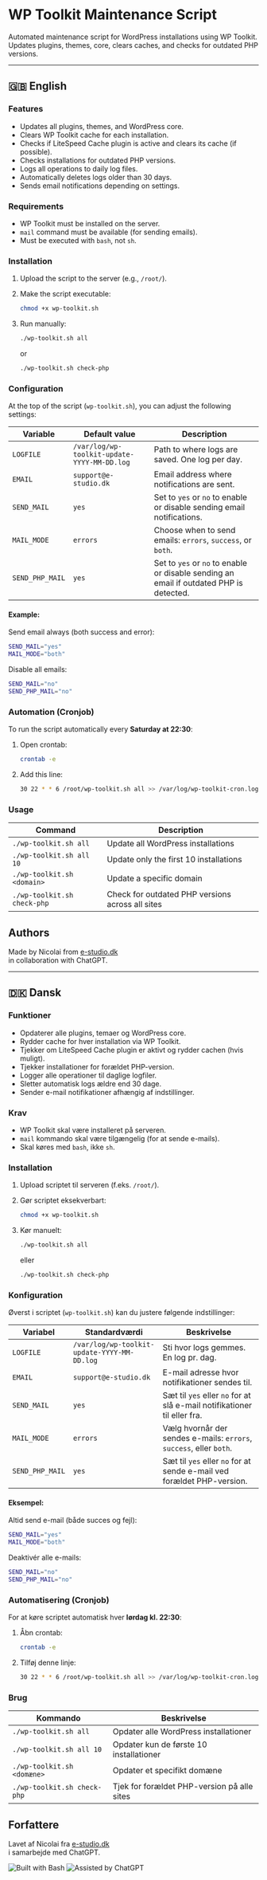 # WP Toolkit Maintenance Script

Automated maintenance script for WordPress installations using WP Toolkit.  
Updates plugins, themes, core, clears caches, and checks for outdated PHP versions.

---

## 🇬🇧 English

### Features

- Updates all plugins, themes, and WordPress core.
- Clears WP Toolkit cache for each installation.
- Checks if LiteSpeed Cache plugin is active and clears its cache (if possible).
- Checks installations for outdated PHP versions.
- Logs all operations to daily log files.
- Automatically deletes logs older than 30 days.
- Sends email notifications depending on settings.

### Requirements

- WP Toolkit must be installed on the server.
- `mail` command must be available (for sending emails).
- Must be executed with `bash`, not `sh`.

### Installation

1. Upload the script to the server (e.g., `/root/`).
2. Make the script executable:

    ```bash
    chmod +x wp-toolkit.sh
    ```

3. Run manually:

    ```bash
    ./wp-toolkit.sh all
    ```
    or

    ```bash
    ./wp-toolkit.sh check-php
    ```

### Configuration

At the top of the script (`wp-toolkit.sh`), you can adjust the following settings:

| Variable        | Default value | Description |
|-----------------|----------------|-------------|
| `LOGFILE`        | `/var/log/wp-toolkit-update-YYYY-MM-DD.log` | Path to where logs are saved. One log per day. |
| `EMAIL`         | `support@e-studio.dk` | Email address where notifications are sent. |
| `SEND_MAIL`     | `yes`          | Set to `yes` or `no` to enable or disable sending email notifications. |
| `MAIL_MODE`     | `errors`       | Choose when to send emails: `errors`, `success`, or `both`. |
| `SEND_PHP_MAIL` | `yes`          | Set to `yes` or `no` to enable or disable sending an email if outdated PHP is detected. |

#### Example:

Send email always (both success and error):

```bash
SEND_MAIL="yes"
MAIL_MODE="both"
```

Disable all emails:

```bash
SEND_MAIL="no"
SEND_PHP_MAIL="no"
```

### Automation (Cronjob)

To run the script automatically every **Saturday at 22:30**:

1. Open crontab:

    ```bash
    crontab -e
    ```

2. Add this line:

    ```bash
    30 22 * * 6 /root/wp-toolkit.sh all >> /var/log/wp-toolkit-cron.log 2>&1
    ```

### Usage

| Command                             | Description                                   |
|------------------------------------- |---------------------------------------------- |
| `./wp-toolkit.sh all`                | Update all WordPress installations           |
| `./wp-toolkit.sh all 10`             | Update only the first 10 installations       |
| `./wp-toolkit.sh <domain>`           | Update a specific domain                     |
| `./wp-toolkit.sh check-php`          | Check for outdated PHP versions across all sites |

## Authors

Made by Nicolai from [e-studio.dk](https://e-studio.dk)  
in collaboration with ChatGPT.

---

## 🇩🇰 Dansk

### Funktioner

- Opdaterer alle plugins, temaer og WordPress core.
- Rydder cache for hver installation via WP Toolkit.
- Tjekker om LiteSpeed Cache plugin er aktivt og rydder cachen (hvis muligt).
- Tjekker installationer for forældet PHP-version.
- Logger alle operationer til daglige logfiler.
- Sletter automatisk logs ældre end 30 dage.
- Sender e-mail notifikationer afhængig af indstillinger.

### Krav

- WP Toolkit skal være installeret på serveren.
- `mail` kommando skal være tilgængelig (for at sende e-mails).
- Skal køres med `bash`, ikke `sh`.

### Installation

1. Upload scriptet til serveren (f.eks. `/root/`).
2. Gør scriptet eksekverbart:

    ```bash
    chmod +x wp-toolkit.sh
    ```

3. Kør manuelt:

    ```bash
    ./wp-toolkit.sh all
    ```
    eller

    ```bash
    ./wp-toolkit.sh check-php
    ```

### Konfiguration

Øverst i scriptet (`wp-toolkit.sh`) kan du justere følgende indstillinger:

| Variabel        | Standardværdi | Beskrivelse |
|-----------------|----------------|-------------|
| `LOGFILE`        | `/var/log/wp-toolkit-update-YYYY-MM-DD.log` | Sti hvor logs gemmes. En log pr. dag. |
| `EMAIL`         | `support@e-studio.dk` | E-mail adresse hvor notifikationer sendes til. |
| `SEND_MAIL`     | `yes`          | Sæt til `yes` eller `no` for at slå e-mail notifikationer til eller fra. |
| `MAIL_MODE`     | `errors`       | Vælg hvornår der sendes e-mails: `errors`, `success`, eller `both`. |
| `SEND_PHP_MAIL` | `yes`          | Sæt til `yes` eller `no` for at sende e-mail ved forældet PHP-version. |

#### Eksempel:

Altid send e-mail (både succes og fejl):

```bash
SEND_MAIL="yes"
MAIL_MODE="both"
```

Deaktivér alle e-mails:

```bash
SEND_MAIL="no"
SEND_PHP_MAIL="no"
```

### Automatisering (Cronjob)

For at køre scriptet automatisk hver **lørdag kl. 22:30**:

1. Åbn crontab:

    ```bash
    crontab -e
    ```

2. Tilføj denne linje:

    ```bash
    30 22 * * 6 /root/wp-toolkit.sh all >> /var/log/wp-toolkit-cron.log 2>&1
    ```

### Brug

| Kommando                            | Beskrivelse                                    |
|--------------------------------------|------------------------------------------------|
| `./wp-toolkit.sh all`                | Opdater alle WordPress installationer          |
| `./wp-toolkit.sh all 10`             | Opdater kun de første 10 installationer        |
| `./wp-toolkit.sh <domæne>`           | Opdater et specifikt domæne                    |
| `./wp-toolkit.sh check-php`          | Tjek for forældet PHP-version på alle sites    |

## Forfattere

Lavet af Nicolai fra [e-studio.dk](https://e-studio.dk)  
i samarbejde med ChatGPT.


![Built with Bash](https://img.shields.io/badge/Built%20with-Bash-4EAA25?style=for-the-badge&logo=gnu-bash&logoColor=white)
![Assisted by ChatGPT](https://img.shields.io/badge/Assisted%20by-ChatGPT-10a37f?style=for-the-badge&logo=openai&logoColor=white)
